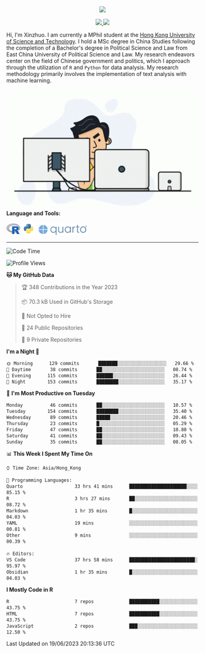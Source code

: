 <div align='center'>
<img src='https://readme-typing-svg.herokuapp.com?font=ubuntu&color=4d3900&center=true&lines=HKUST+Mphil+in+SOSC;Focus+on+China;Code+for+PoliSci'/>
</div>

<p align='center'>
 <a href='https://www.linkedin.com/in/xinzhuo-huang-5161011ba/' target='_blank'>
        <img src='https://img.shields.io/badge/linkedin%20-%230077B5.svg?&style=for-the-badge&logo=linkedin&logoColor=white'/>
    </a>
 <a href='https://twitter.com/HsinchoH' target='_blank'>
        <img src='https://img.shields.io/badge/Twitter-1DA1F2?style=for-the-badge&logo=twitter&logoColor=white'/>
    </a>
    </p>
    
Hi, I'm Xinzhuo. I am currently a MPhil student at the [Hong Kong University of Science and Technology](https://sosc.hkust.edu.hk/node/613). I hold a MSc degree in China Studies following the completion of a Bachelor's degree in Political Science and Law from East China University of Political Science and Law. My research endeavors center on the field of Chinese government and politics, which I approach through the utilization of `R` and `Python` for data analysis. My research methodology primarily involves the implementation of text analysis with machine learning.




<img align='right' src="https://github.com/xinzhuohkust/xinzhuohkust/blob/main/programmer.gif" width="590">



**Language and Tools:**  

<code><img height="36" src="https://raw.githubusercontent.com/github/explore/80688e429a7d4ef2fca1e82350fe8e3517d3494d/topics/r/r.png"></code>
<code><img height="36" src="https://raw.githubusercontent.com/github/explore/80688e429a7d4ef2fca1e82350fe8e3517d3494d/topics/python/python.png"></code>
<code><img height="32" src="https://github.com/quarto-dev/quarto-r/blob/main/man/figures/quarto.png"></code>

---
<!--START_SECTION:waka-->
![Code Time](http://img.shields.io/badge/Code%20Time-644%20hrs%2027%20mins-blue)

![Profile Views](http://img.shields.io/badge/Profile%20Views-0-blue)

**🐱 My GitHub Data** 

> 🏆 348 Contributions in the Year 2023
 > 
> 📦 70.3 kB Used in GitHub's Storage 
 > 
> 🚫 Not Opted to Hire
 > 
> 📜 24 Public Repositories 
 > 
> 🔑 9 Private Repositories  
 > 
**I'm a Night 🦉** 

```text
🌞 Morning      129 commits       ███████░░░░░░░░░░░░░░░░░░   29.66 % 
🌆 Daytime       38 commits       ██░░░░░░░░░░░░░░░░░░░░░░░   08.74 % 
🌃 Evening      115 commits       ██████░░░░░░░░░░░░░░░░░░░   26.44 % 
🌙 Night        153 commits       ████████░░░░░░░░░░░░░░░░░   35.17 % 

```
📅 **I'm Most Productive on Tuesday** 

```text
Monday          46 commits       ██░░░░░░░░░░░░░░░░░░░░░░░   10.57 % 
Tuesday        154 commits       ████████░░░░░░░░░░░░░░░░░   35.40 % 
Wednesday       89 commits       █████░░░░░░░░░░░░░░░░░░░░   20.46 % 
Thursday        23 commits       █░░░░░░░░░░░░░░░░░░░░░░░░   05.29 % 
Friday          47 commits       ██░░░░░░░░░░░░░░░░░░░░░░░   10.80 % 
Saturday        41 commits       ██░░░░░░░░░░░░░░░░░░░░░░░   09.43 % 
Sunday          35 commits       ██░░░░░░░░░░░░░░░░░░░░░░░   08.05 % 

```


📊 **This Week I Spent My Time On** 

```text
⌚︎ Time Zone: Asia/Hong_Kong

💬 Programming Languages: 
Quarto                   33 hrs 41 mins      █████████████████████░░░░   85.15 % 
R                        3 hrs 27 mins       ██░░░░░░░░░░░░░░░░░░░░░░░   08.72 % 
Markdown                 1 hr 35 mins        █░░░░░░░░░░░░░░░░░░░░░░░░   04.03 % 
YAML                     19 mins             ░░░░░░░░░░░░░░░░░░░░░░░░░   00.81 % 
Other                    9 mins              ░░░░░░░░░░░░░░░░░░░░░░░░░   00.39 % 

🔥 Editors: 
VS Code                  37 hrs 58 mins      ████████████████████████░   95.97 % 
Obsidian                 1 hr 35 mins        █░░░░░░░░░░░░░░░░░░░░░░░░   04.03 % 

```

**I Mostly Code in R** 

```text
R                        7 repos             ███████████░░░░░░░░░░░░░░   43.75 % 
HTML                     7 repos             ███████████░░░░░░░░░░░░░░   43.75 % 
JavaScript               2 repos             ███░░░░░░░░░░░░░░░░░░░░░░   12.50 % 

```



 Last Updated on 19/06/2023 20:13:36 UTC
<!--END_SECTION:waka-->
    
    
    
    
    
    
    
    
